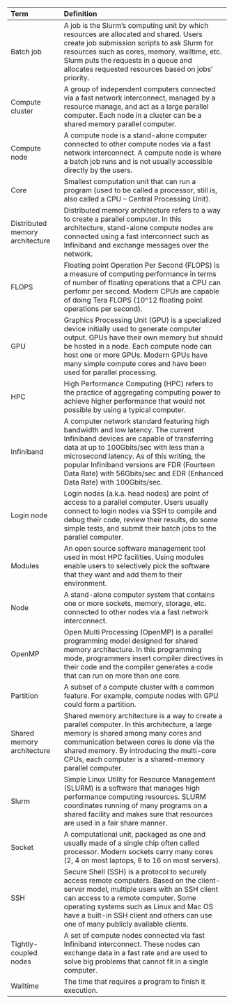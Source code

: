 | Term | Definition |
| :---------- | :----------------------------------- |
| Batch job | A job is the Slurm’s computing unit by which resources are allocated and shared. Users create job submission scripts to ask Slurm for resources such as cores, memory, walltime, etc. Slurm puts the requests in a queue and allocates requested resources based on jobs’ priority.  |
| Compute cluster | A group of independent computers connected via a fast network interconnect, managed by a resource manage, and act as a large parallel computer. Each node in a cluster can be a shared memory parallel computer. |
| Compute node | A compute node is a stand-alone computer connected to other compute nodes via a fast network interconnect. A compute node is where a batch job runs and is not usually accessible directly by the users. |
| Core | Smallest computation unit that can run a program (used to be called a processor, still is,  also called a CPU – Central Processing Unit). |
| Distributed memory architecture | Distributed memory architecture refers to a way to create a parallel computer. In this architecture, stand-alone compute nodes are connected using a fast interconnect such as Infiniband and exchange messages over the network. |
| FLOPS | Floating point Operation Per Second (FLOPS) is a measure of computing performance in terms of number of floating operations that a CPU can perfomr per second. Modern CPUs are capable of doing Tera FLOPS (10^12 floating point operations per second). |
| GPU | Graphics Processing Unit (GPU) is a specialized device initially used to generate computer output. GPUs have their own memory but should be hosted in a node. Each compute node can host one or more GPUs. Modern GPUs have many simple compute cores and have been used for parallel processing. |
| HPC | High Performance Computing (HPC) refers to the practice of aggregating computing power to achieve higher performance that would not possible by using a typical computer. |
| Infiniband | A computer network standard featuring high bandwidth and low latency. The current Infiniband devices are capable of transferring data at up to 100Gbits/sec with less than a microsecond latency. As of this writing, the popular Infiniband versions are FDR (Fourteen Data Rate) with 56Gbits/sec and EDR (Enhanced Data Rate) with 100Gbits/sec. |
| Login node | Login nodes (a.k.a. head nodes) are point of access to a parallel computer. Users usually connect to login nodes via SSH to compile and debug their code, review their results, do some simple tests, and submit their batch jobs to the parallel computer. |
| Modules | An open source software management tool used in most HPC facilities. Using modules enable users to selectively pick the software that they want and add them to their environment. |
| Node | A stand-alone computer system that contains one or more sockets, memory, storage, etc. connected to other nodes via a fast network interconnect. |
| OpenMP | Open Multi Processing (OpenMP) is a parallel programming model designed for shared memory architecture. In this programming mode, programmers insert compiler directives in their code and the compiler generates a code that can run on more than one core. |
| Partition | A subset of a compute cluster with a common feature. For example, compute nodes with GPU could form a partition. |
| Shared memory architecture | Shared memory architecture is a way to create a parallel computer. In this architecture, a large memory is shared among many cores and communication between cores is done via the shared memory. By introducing the multi-core CPUs, each computer is a shared-memory parallel computer. |
| Slurm | Simple Linux Utility for Resource Management (SLURM) is a software that manages high performance computing resources. SLURM coordinates running of many programs on a shared facility and makes sure that resources are used in a fair share manner. |
| Socket | A computational unit, packaged as one and usually made of a single chip often called processor. Modern sockets carry many cores (2,  4 on most laptops, 8 to 16 on most servers). |
| SSH | Secure Shell (SSH) is a protocol to securely access remote computers. Based on the client-server model, multiple users with an SSH client can access to a remote computer. Some operating systems such as Linux and Mac OS have a built-in SSH client and others can use one of many publicly available clients. |
| Tightly-coupled nodes | A set of compute nodes connected via fast Infiniband interconnect. These nodes can exchange data in a fast rate and are used to solve big problems that cannot fit in a single computer. |
| Walltime | The time that requires a program to finish it execution. |                                                                                                                                                                                                                                                                      |